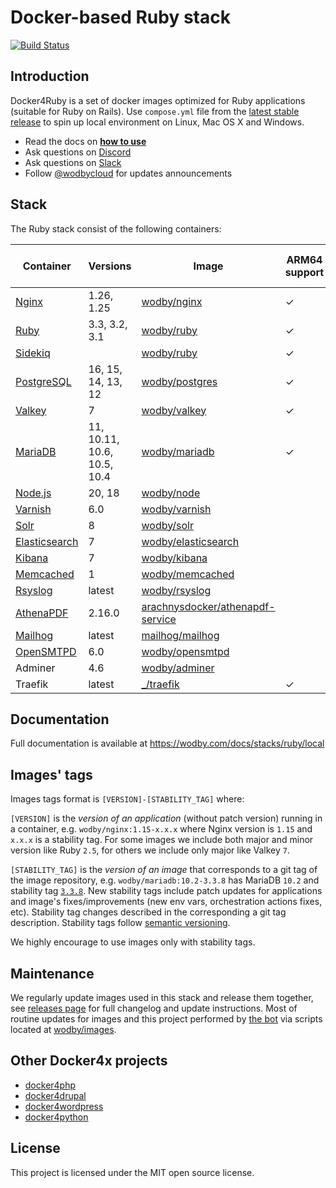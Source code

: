 # Docker-based Ruby stack

[![Build Status](https://github.com/wodby/docker4ruby/workflows/Run%20tests/badge.svg)](https://github.com/wodby/docker4ruby/actions)

## Introduction

Docker4Ruby is a set of docker images optimized for Ruby applications (suitable for Ruby on Rails). Use `compose.yml` file from the [latest stable release](https://github.com/wodby/docker4ruby/releases) to spin up local environment on Linux, Mac OS X and Windows. 

* Read the docs on [**how to use**](https://wodby.com/docs/stacks/ruby/local#usage)
* Ask questions on [Discord](http://discord.wodby.com/)
* Ask questions on [Slack](http://slack.wodby.com/)
* Follow [@wodbycloud](https://twitter.com/wodbycloud) for updates announcements

## Stack

The Ruby stack consist of the following containers:

| Container       | Versions                    | Image                              | ARM64 support | Enabled by default |
|-----------------|-----------------------------|------------------------------------|---------------|--------------------|
| [Nginx]         | 1.26, 1.25                  | [wodby/nginx]                      | ✓             | ✓                  |
| [Ruby]          | 3.3, 3.2, 3.1               | [wodby/ruby]                       | ✓             | ✓                  |
| [Sidekiq]       |                             | [wodby/ruby]                       | ✓             |                    |
| [PostgreSQL]    | 16, 15, 14, 13, 12          | [wodby/postgres]                   | ✓             | ✓                  |
| [Valkey]        | 7                           | [wodby/valkey]                     | ✓             | ✓                  |
| [MariaDB]       | 11, 10.11, 10.6, 10.5, 10.4 | [wodby/mariadb]                    | ✓             |                    |
| [Node.js]       | 20, 18                      | [wodby/node]                       |               |                    |
| [Varnish]       | 6.0                         | [wodby/varnish]                    |               |                    |
| [Solr]          | 8                           | [wodby/solr]                       |               |                    |
| [Elasticsearch] | 7                           | [wodby/elasticsearch]              |               |                    |
| [Kibana]        | 7                           | [wodby/kibana]                     |               |                    |
| [Memcached]     | 1                           | [wodby/memcached]                  |               |                    |
| [Rsyslog]       | latest                      | [wodby/rsyslog]                    |               |                    |
| [AthenaPDF]     | 2.16.0                      | [arachnysdocker/athenapdf-service] |               |                    |
| [Mailhog]       | latest                      | [mailhog/mailhog]                  |               | ✓                  |
| [OpenSMTPD]     | 6.0                         | [wodby/opensmtpd]                  |               |                    |
| Adminer         | 4.6                         | [wodby/adminer]                    |               |                    |
| Traefik         | latest                      | [_/traefik]                        | ✓             | ✓                  |
                                                                                                 
## Documentation                                                                                 
                                                                                                 
Full documentation is available at https://wodby.com/docs/stacks/ruby/local             

## Images' tags

Images tags format is `[VERSION]-[STABILITY_TAG]` where:

`[VERSION]` is the _version of an application_ (without patch version) running in a container, e.g. `wodby/nginx:1.15-x.x.x` where Nginx version is `1.15` and `x.x.x` is a stability tag. For some images we include both major and minor version like Ruby `2.5`, for others we include only major like Valkey `7`. 

`[STABILITY_TAG]` is the _version of an image_ that corresponds to a git tag of the image repository, e.g. `wodby/mariadb:10.2-3.3.8` has MariaDB `10.2` and stability tag [`3.3.8`](https://github.com/wodby/mariadb/releases/tag/3.3.8). New stability tags include patch updates for applications and image's fixes/improvements (new env vars, orchestration actions fixes, etc). Stability tag changes described in the corresponding a git tag description. Stability tags follow [semantic versioning](https://semver.org/).

We highly encourage to use images only with stability tags.

## Maintenance

We regularly update images used in this stack and release them together, see [releases page](https://github.com/wodby/docker4ruby/releases) for full changelog and update instructions. Most of routine updates for images and this project performed by [the bot](https://github.com/wodbot) via scripts located at [wodby/images](https://github.com/wodby/images).

## Other Docker4x projects

* [docker4php](https://github.com/wodby/docker4php)
* [docker4drupal](https://github.com/wodby/docker4drupal)
* [docker4wordpress](https://github.com/wodby/docker4wordpress)
* [docker4python](https://github.com/wodby/docker4python)

## License

This project is licensed under the MIT open source license.

[AthenaPDF]: https://wodby.com/docs/stacks/ruby/containers#athenapdf
[Elasticsearch]: https://wodby.com/docs/stacks/elasticsearch
[Kibana]: https://wodby.com/docs/stacks/elasticsearch
[Mailhog]: https://wodby.com/docs/stacks/ruby/containers#mailhog
[MariaDB]: https://wodby.com/docs/stacks/ruby/containers#mariadb
[Memcached]: https://wodby.com/docs/stacks/ruby/containers#memcached
[Nginx]: https://wodby.com/docs/stacks/ruby/containers#nginx
[Node.js]: https://wodby.com/docs/stacks/ruby/containers#node
[OpenSMTPD]: https://wodby.com/docs/stacks/ruby/containers#opensmtpd
[PostgreSQL]: https://wodby.com/docs/stacks/ruby/containers#postgres
[Rsyslog]: https://wodby.com/docs/stacks/ruby/containers#rsyslog
[Ruby]: https://wodby.com/docs/stacks/ruby/containers#ruby
[Sidekiq]: https://wodby.com/docs/stacks/ruby/containers#sidekiq
[Solr]: https://wodby.com/docs/stacks/solr
[Valkey]: https://wodby.com/docs/stacks/ruby/containers#valkey
[Varnish]: https://wodby.com/docs/stacks/ruby/containers#varnish

[_/traefik]: https://hub.docker.com/_/traefik
[arachnysdocker/athenapdf-service]: https://hub.docker.com/r/arachnysdocker/athenapdf-service
[blackfire/blackfire]: https://hub.docker.com/r/blackfire/blackfire
[mailhog/mailhog]: https://hub.docker.com/r/mailhog/mailhog
[wodby/adminer]: https://hub.docker.com/r/wodby/adminer
[wodby/elasticsearch]: https://github.com/wodby/elasticsearch
[wodby/kibana]: https://github.com/wodby/kibana
[wodby/mariadb]: https://github.com/wodby/mariadb
[wodby/memcached]: https://github.com/wodby/memcached
[wodby/nginx]: https://github.com/wodby/nginx
[wodby/node]: https://github.com/wodby/node
[wodby/opensmtpd]: https://github.com/wodby/opensmtpd
[wodby/postgres]: https://github.com/wodby/postgres
[wodby/rsyslog]: https://hub.docker.com/r/wodby/rsyslog
[wodby/ruby]: https://github.com/wodby/ruby
[wodby/solr]: https://github.com/wodby/solr
[wodby/valkey]: https://github.com/wodby/valkey
[wodby/varnish]: https://github.com/wodby/varnish
